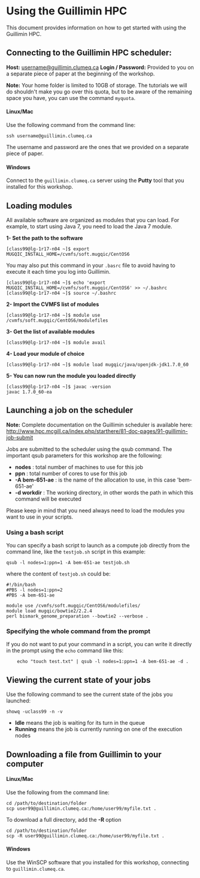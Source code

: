 # Using the Guillimin HPC

This document provides information on how to get started with using the Guillimin HPC.


## Connecting to the Guillimin HPC scheduler:

**Host:** username@guillimin.clumeq.ca
**Login / Password:** Provided to you on a separate piece of paper at the beginning of the workshop.

**Note:** Your home folder is limited to 10GB of storage. The tutorials we will do shouldn't make you go over this quota, but to be aware of the remaining space you have, you can use the command ```myquota```.


#### Linux/Mac
Use the following command from the command line:
```
ssh username@guillimin.clumeq.ca
```
The username and password are the ones that we provided on a separate piece of paper.

#### Windows

Connect to the ```guillimin.clumeq.ca``` server using the **Putty** tool that you installed for this workshop.
  
 



## Loading modules
All available software are organized as modules that you can load. For example, to start using Java 7, you need to load the Java 7 module.

**1- Set the path to the software**
``` 
[class99@lg-1r17-n04 ~]$ export MUGQIC_INSTALL_HOME=/cvmfs/soft.mugqic/CentOS6
```

You may also put this command in your ```.basrc``` file to avoid having to execute it each time you log into Guillimin.
```
[class99@lg-1r17-n04 ~]$ echo 'export MUGQIC_INSTALL_HOME=/cvmfs/soft.mugqic/CentOS6' >> ~/.bashrc
[class99@lg-1r17-n04 ~]$ source ~/.bashrc
```


**2- Import the CVMFS list of modules**
```
[class99@lg-1r17-n04 ~]$ module use /cvmfs/soft.mugqic/CentOS6/modulefiles
```

**3- Get the list of available modules**
```
[class99@lg-1r17-n04 ~]$ module avail
```

**4- Load your module of choice**
```
[class99@lg-1r17-n04 ~]$ module load mugqic/java/openjdk-jdk1.7.0_60
```

**5- You can now run the module you loaded directly**
```
[class99@lg-1r17-n04 ~]$ javac -version
javac 1.7.0_60-ea
```





## Launching a job on the scheduler
**Note:** Complete documentation on the Guillimin scheduler is available here: http://www.hpc.mcgill.ca/index.php/starthere/81-doc-pages/91-guillimin-job-submit
 
Jobs are submitted to the scheduler using the qsub command. The important qsub parameters for this workshop are the following:
* **nodes** : total number of machines to use for this job
* **ppn** : total number of cores to use for this job
* **-A bem-651-ae** : is the name of the allocation to use, in this case 'bem-651-ae'
* **-d workdir** : The working directory, in other words the path in which this command will be executed 

Please keep in mind that you need always need to load the modules you want to use in your scripts.
 
 
### Using a bash script

You can specify a bash script to launch as a compute job directly from the command line, like the ```testjob.sh``` script in this example:
```
qsub -l nodes=1:ppn=1 -A bem-651-ae testjob.sh
```

where the content of ```testjob.sh``` could be:
```
#!/bin/bash
#PBS -l nodes=1:ppn=2
#PBS -A bem-651-ae

module use /cvmfs/soft.mugqic/CentOS6/modulefiles/
module load mugqic/bowtie2/2.2.4
perl bismark_genome_preparation --bowtie2 --verbose .
```


### Specifying the whole command from the prompt

If you do not want to put your command in a script, you can write it directly in the prompt using the ```echo``` command like this:
```
    echo "touch test.txt" | qsub -l nodes=1:ppn=1 -A bem-651-ae -d .
```

## Viewing the current state of your jobs
Use the following command to see the current state of the jobs you launched:
```
showq -uclass99 -n -v
```

* **Idle** means the job is waiting for its turn in the queue
* **Running** means the job is currently running on one of the execution nodes

## Downloading a file from Guillimin to your computer

#### Linux/Mac
Use the following from the command line:
```
cd /path/to/destination/folder
scp user99@guillimin.clumeq.ca:/home/user99/myfile.txt .
```

To download a full directory, add the **-R** option
```
cd /path/to/destination/folder
scp -R user99@guillimin.clumeq.ca:/home/user99/myfile.txt .
```

#### Windows
Use the WinSCP software that you installed for this workshop, connecting to ```guillimin.clumeq.ca```.
